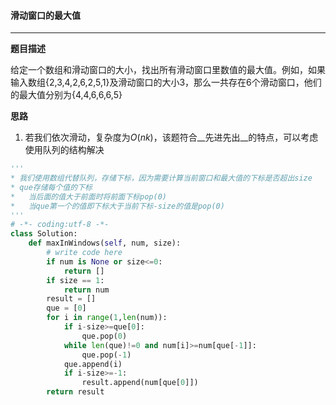 #### 滑动窗口的最大值

---

__题目描述__

给定一个数组和滑动窗口的大小，找出所有滑动窗口里数值的最大值。例如，如果输入数组{2,3,4,2,6,2,5,1}及滑动窗口的大小3，那么一共存在6个滑动窗口，他们的最大值分别为{4,4,6,6,6,5}

__思路__

1. 若我们依次滑动，复杂度为$O(nk)$，该题符合__先进先出__的特点，可以考虑使用队列的结构解决

```python
'''
* 我们使用数组代替队列，存储下标，因为需要计算当前窗口和最大值的下标是否超出size
* que存储每个值的下标
* 	当后面的值大于前面时将前面下标pop(0)	
* 	当que第一个的值即下标大于当前下标-size的值是pop(0)
'''
# -*- coding:utf-8 -*-
class Solution:
    def maxInWindows(self, num, size):
        # write code here
        if num is None or size<=0:
            return []
        if size == 1:
            return num
        result = []
        que = [0]
        for i in range(1,len(num)):
            if i-size>=que[0]:
                que.pop(0)
            while len(que)!=0 and num[i]>=num[que[-1]]:
                que.pop(-1)
            que.append(i)
            if i-size>=-1:
                result.append(num[que[0]])
        return result
```



